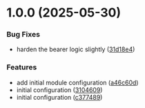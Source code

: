 # 1.0.0 (2025-05-30)


### Bug Fixes

* harden the bearer logic slightly ([31d18e4](https://github.com/GrabAByte/terraform-module-aws-api-gateway/commit/31d18e4e2100717a0f78712676040e714ce88d9d))


### Features

* add initial module configuration ([a46c60d](https://github.com/GrabAByte/terraform-module-aws-api-gateway/commit/a46c60d2e32cc3401d6f3678c8def0f656b298aa))
* initial configuration ([3104609](https://github.com/GrabAByte/terraform-module-aws-api-gateway/commit/31046090b73a2b8fd4cb8da45e312774077fb03a))
* initial configuration ([c377489](https://github.com/GrabAByte/terraform-module-aws-api-gateway/commit/c37748952018bca49d831ebf0a86c6d07bef7ce5))
